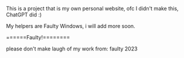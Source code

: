 This is a project that is my own personal website, ofc I didn't make this, ChatGPT did :)

My helpers are Faulty Windows, i will add more soon.

======Faulty!========


please don't make laugh of my work
from: faulty 2023
